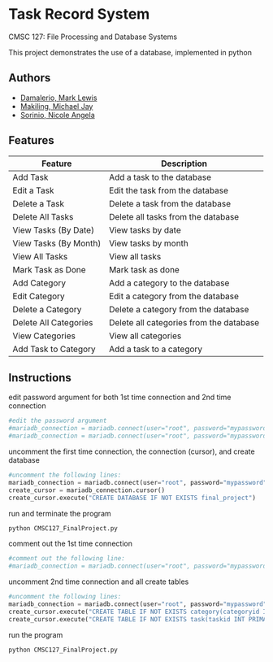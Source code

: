 
# Task Record System

CMSC 127: File Processing and Database Systems

This project demonstrates the use of a database, implemented in python

## Authors
 - [Damalerio, Mark Lewis](https://www.facebook.com/Markeryy/)
 - [Makiling, Michael Jay](https://www.facebook.com/profile.php?id=100077660842286)
 - [Sorinio, Nicole Angela](https://www.facebook.com/nicoleeayyy)

## Features

| Feature          | Description                                                             |
| ----------------- | ------------------------------------------------------------------ |
| Add Task | Add a task to the database |
| Edit a Task | Edit the task from the database |
| Delete a Task | Delete a task from the database |
| Delete All Tasks | Delete all tasks from the database |
| View Tasks (By Date) | View tasks by date |
| View Tasks (By Month) | View tasks by month |
| View All Tasks | View all tasks |
| Mark Task as Done | Mark task as done |
| Add Category | Add a category to the database |
| Edit Category | Edit a category from the database |
| Delete a Category | Delete a category from the database |
| Delete All Categories | Delete all categories from the database |
| View Categories | View all categories |
| Add Task to Category | Add a task to a category |


## Instructions
edit password argument for both 1st time connection and 2nd time connection

```python
#edit the password argument
#mariadb_connection = mariadb.connect(user="root", password="mypassword", host="localhost", port="3306")
#mariadb_connection = mariadb.connect(user="root", password="mypassword", host="localhost", database="final_project", port="3306")
```

uncomment the first time connection, the connection (cursor), and create database

```python
#uncomment the following lines:
mariadb_connection = mariadb.connect(user="root", password="mypassword", host="localhost", port="3306")
create_cursor = mariadb_connection.cursor()
create_cursor.execute("CREATE DATABASE IF NOT EXISTS final_project")
```

run and terminate the program

```bash
python CMSC127_FinalProject.py
```

comment out the 1st time connection

```python
#comment out the following line:
#mariadb_connection = mariadb.connect(user="root", password="mypassword", host="localhost", port="3306")
```

uncomment 2nd time connection and all create tables

```python
#uncomment the following lines:
mariadb_connection = mariadb.connect(user="root", password="mypassword", host="localhost", database="final_project", port="3306")
create_cursor.execute("CREATE TABLE IF NOT EXISTS category(categoryid INT(2) PRIMARY KEY AUTO_INCREMENT, categorytitle VARCHAR(30) NOT NULL, description VARCHAR(280));")
create_cursor.execute("CREATE TABLE IF NOT EXISTS task(taskid INT PRIMARY KEY AUTO_INCREMENT, tasktitle VARCHAR(30) NOT NULL, description VARCHAR(280), deadline DATE, isdone BOOLEAN DEFAULT 0, categoryid INT(2), FOREIGN KEY(categoryid) REFERENCES category(categoryid));")
```

run the program

```bash
python CMSC127_FinalProject.py
```